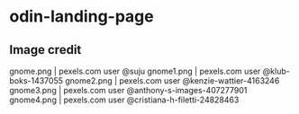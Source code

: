 # odin-landing-page

## Image credit

gnome.png  | pexels.com user @suju
gnome1.png | pexels.com user @klub-boks-1437055
gnome2.png | pexels.com user @kenzie-wattier-4163246
gnome3.png | pexels.com user @anthony-s-images-407277901
gnome4.png | pexels.com user @cristiana-h-filetti-24828463
